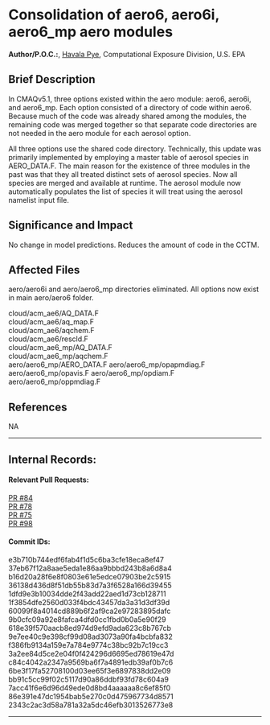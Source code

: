 # Consolidation of aero6, aero6i, aero6_mp aero modules

**Author/P.O.C.:**, [Havala Pye](mailto:pye.havala@epa.gov), Computational Exposure Division, U.S. EPA

## Brief Description

In CMAQv5.1, three options existed within the aero module: aero6, aero6i, and aero6_mp. Each option consisted of a directory of code within aero6. Because much of the code was already shared among the modules, the remaining code was merged together so that separate code directories are not needed in the aero module for each aerosol option.

All three options use the shared code directory.
Technically, this update was primarily implemented by employing a master table of aerosol species in AERO_DATA.F. The main reason for the existence of three modules in the past was that they all treated distinct sets of aerosol species. Now all species are merged and available at runtime. The aerosol module now automatically populates the list of species it will treat using the aerosol namelist input file.

## Significance and Impact

No change in model predictions. Reduces the amount of code in the CCTM.


## Affected Files

aero/aero6i and aero/aero6_mp directories eliminated. All options now exist in main aero/aero6 folder.

cloud/acm_ae6/AQ_DATA.F  
cloud/acm_ae6/aq_map.F  
cloud/acm_ae6/aqchem.F  
cloud/acm_ae6/rescld.F  
cloud/acm_ae6_mp/AQ_DATA.F  
cloud/acm_ae6_mp/aqchem.F  
aero/aero6_mp/AERO_DATA.F
aero/aero6_mp/opapmdiag.F
aero/aero6_mp/opavis.F
aero/aero6_mp/opdiam.F
aero/aero6_mp/oppmdiag.F

## References

NA

-----
## Internal Records:
#### Relevant Pull Requests:
[PR #84](https://github.com/USEPA/CMAQ_Dev/pull/84)  
[PR #78](https://github.com/USEPA/CMAQ_Dev/pull/78)  
[PR #75](https://github.com/USEPA/CMAQ_Dev/pull/75)  
[PR #98](https://github.com/USEPA/CMAQ_Dev/pull/98)  

#### Commit IDs:
e3b710b744edf6fab4f1d5c6ba3cfe18eca8ef47  
37eb67f12a8aae5eda1e86aa9bbbd243b8a6d8a4  
b16d20a28f6e8f0803e61e5edce07903be2c5915  
36138d436d8f51db55b83d7a3f6528a166d39455  
1dfd9e3b10034dde2f43add22aed1d73cb128711  
1f3854dfe2560d033f4bdc43457da3a31d3df39d  
60099f8a4014cd889b6f2af9ca2e97283895dafc  
9b0cfc09a92e8fafca4dfd0cc1fbd0b0a5e90f29  
618e39f570aacb8ed974d9efd9ada623c8b767cb  
9e7ee40c9e398cf99d08ad3073a90fa4bcbfa832  
f386fb9134a159e7a784e9774c38bc92b7c19cc3  
3a2ee84d5ce2e04f0f424296d6695ed78619e47d  
c84c4042a2347a9569ba6f7a4891edb39af0b7c6  
6be3f17fa52708100d03ee65f3e6897838dd2e09  
bb91c5cc99f02c5117d90a86ddbf93fd78c604a9  
7acc41f6e6d96d49ede0d8bd4aaaaaa8c6ef85f0  
86e391e47dc1954bab5e270c0d475967734d8571  
2343c2ac3d58a781a32a5dc46efb3013526773e8


-----
